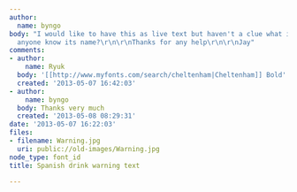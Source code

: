 ```yaml
---
author:
  name: byngo
body: "I would like to have this as live text but haven't a clue what it is. Does
  anyone know its name?\r\n\r\nThanks for any help\r\n\r\nJay"
comments:
- author:
    name: Ryuk
  body: '[[http://www.myfonts.com/search/cheltenham|Cheltenham]] Bold'
  created: '2013-05-07 16:42:03'
- author:
    name: byngo
  body: Thanks very much
  created: '2013-05-08 08:29:31'
date: '2013-05-07 16:22:03'
files:
- filename: Warning.jpg
  uri: public://old-images/Warning.jpg
node_type: font_id
title: Spanish drink warning text

---
```

